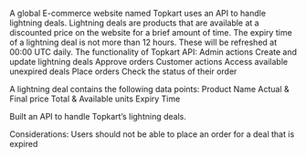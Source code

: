 A global E-commerce website named Topkart uses an API to handle lightning deals. Lightning deals are products that are available at a discounted price on the website for a brief amount of time. The expiry time of a lightning deal is not more than 12 hours. These will be refreshed at 00:00 UTC daily. The functionality of Topkart API:
Admin actions 
Create and update lightning deals
Approve orders
Customer actions
Access available unexpired deals
Place orders 
Check the status of their order

A lightning deal contains the following data points:
Product Name
Actual & Final price
Total & Available units
Expiry Time


Built an API to handle Topkart’s lightning deals.

Considerations:
Users should not be able to place an order for a deal that is expired
